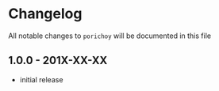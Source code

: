 # Changelog

All notable changes to `porichoy` will be documented in this file

## 1.0.0 - 201X-XX-XX

- initial release
